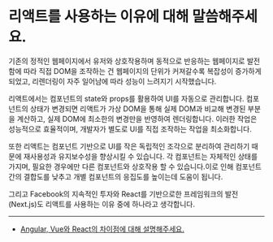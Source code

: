 # 리액트를 사용하는 이유에 대해 말씀해주세요.

기존의 정적인 웹페이지에서 유저와 상호작용하며 동적으로 반응하는 웹페이지로 발전함에 따라 직접 DOM을 조작하는 건 웹페이지의 단위가 커져갈수록 복잡성이 증가하게 되었고, 리렌더링이 자주 일어남에 따라 성능이 느려지기 시작했습니다.

리액트에서는 컴포넌트의 state와 props를 활용하여 UI를 자동으로 관리합니다. 컴포넌트의 상태가 변경되면 리액트가 가상 DOM을 통해 실제 DOM과 비교해 변경된 부분을 계산하고, 실제 DOM에 최소한의 변경만을 반영하여 렌더링합니다. 이러한 작업은 성능적으로 효율적이며, 개발자가 별도로 UI를 직접 조작하는 작업을 최소화합니다.

또한 리액트는 컴포넌트 기반으로 UI를 작은 독립적인 조각으로 분리하여 관리하기 때문에 재사용성과 유지보수성을 향상시킬 수 있습니다. 각 컴포넌트는 자체적인 상태를 가지며, 필요한 경우에만 다른 컴포넌트와 상호작용 할 수 있습니다.이로 인해 컴포넌트 간의 결합도를 낮추고 개별 컴포넌트의 응집도를 높이는데 도움이 됩니다.

그리고 Facebook의 지속적인 투자와 React를 기반으로한 프레임워크의 발전(Next.js)도 리액트를 사용하는 이유 중에 하나라고 생각합니다.

---

- [Angular, Vue와 React의 차이점에 대해 설명해주세요.](https://github.com/DataCodeLiteracy/Interview-Questions/blob/f1b4a8848435c243f2b6c9cf74cecdd38f9465e7/React/Angular%20vs%20Vue%20vs%20React.md)
